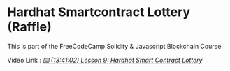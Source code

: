 # Hardhat Smartcontract Lottery (Raffle)

This is part of the FreeCodeCamp Solidity & Javascript Blockchain Course.

Video Link : _[⌨️ (13:41:02) Lesson 9: Hardhat Smart Contract Lottery](https://www.youtube.com/watch?v=gyMwXuJrbJQ&t=49262s)_